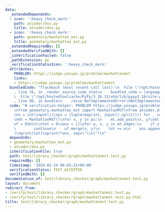 ```yaml
---
data:
  _extendedDependsOn:
  - icon: ':heavy_check_mark:'
    path: atcoder/dsu.py
    title: atcoder/dsu.py
  - icon: ':heavy_check_mark:'
    path: geometory/manhattan_mst.py
    title: geometory/manhattan_mst.py
  _extendedRequiredBy: []
  _extendedVerifiedWith: []
  _isVerificationFailed: false
  _pathExtension: py
  _verificationStatusIcon: ':heavy_check_mark:'
  attributes:
    PROBLEM: https://judge.yosupo.jp/problem/manhattanmst
    links:
    - https://judge.yosupo.jp/problem/manhattanmst
  bundledCode: "Traceback (most recent call last):\n  File \"/opt/hostedtoolcache/PyPy/3.10.13/x64/lib/pypy3.10/site-packages/onlinejudge_verify/documentation/build.py\"\
    , line 76, in _render_source_code_stat\n    bundled_code = language.bundle(\n\
    \  File \"/opt/hostedtoolcache/PyPy/3.10.13/x64/lib/pypy3.10/site-packages/onlinejudge_verify/languages/python.py\"\
    , line 96, in bundle\n    raise NotImplementedError\nNotImplementedError\n"
  code: "# verification-helper: PROBLEM https://judge.yosupo.jp/problem/manhattanmst\n\
    \nfrom geometory.manhattan_mst import ManhattanMST\nfrom atcoder.dsu import DSU\n\
    \nn = int(input())\nps = [tuple(map(int, input().split())) for _ in range(n)]\n\
    \nmt = ManhattanMST()\nfor x, y in ps:\n    mt.add_point(x, y)\nmt.solve()\n\n\
    uf = DSU(n)\ntot = 0\nans = []\nfor w, x, y in mt.edges:\n    if uf.same(x, y):\n\
    \        continue\n    uf.merge(x, y)\n    tot += w\n    ans.append(f\"{x} {y}\"\
    )\nprint(tot)\nprint(*ans, sep=\"\\n\")\n"
  dependsOn:
  - geometory/manhattan_mst.py
  - atcoder/dsu.py
  isVerificationFile: true
  path: test/library_checker/graph/manhattanmst.test.py
  requiredBy: []
  timestamp: '2024-02-24 06:05:31+09:00'
  verificationStatus: TEST_ACCEPTED
  verifiedWith: []
documentation_of: test/library_checker/graph/manhattanmst.test.py
layout: document
redirect_from:
- /verify/test/library_checker/graph/manhattanmst.test.py
- /verify/test/library_checker/graph/manhattanmst.test.py.html
title: test/library_checker/graph/manhattanmst.test.py
---
```

